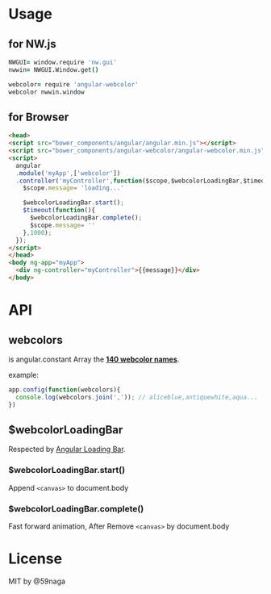 # Usage

## for NW.js
```coffee
NWGUI= window.require 'nw.gui'
nwwin= NWGUI.Window.get()

webcolor= require 'angular-webcolor'
webcolor nwwin.window
```

## for Browser
```html
<head>
<script src="bower_components/angular/angular.min.js"></script>
<script src="bower_components/angular-webcolor/angular-webcolor.min.js"></script>
<script>
  angular
  .module('myApp',['webcolor'])
  .controller('myController',function($scope,$webcolorLoadingBar,$timeout){
    $scope.message= 'loading...'

    $webcolorLoadingBar.start();
    $timeout(function(){
      $webcolorLoadingBar.complete();
      $scope.message= ''
    },1000);
  });
</script>
</head>
<body ng-app="myApp">
  <div ng-controller="myController">{{message}}</div>
</body>
```

# API
## webcolors
is angular.constant Array the **[140 webcolor names](http://www.w3schools.com/html/html_colornames.asp)**.

example:
```js
app.config(function(webcolors){
  console.log(webcolors.join(',')); // aliceblue,antiquewhite,aqua...
})
```
## $webcolorLoadingBar
Respected by [Angular Loading Bar](chieffancypants.github.io/angular-loading-bar).
### $webcolorLoadingBar.start()
Append `<canvas>` to document.body
### $webcolorLoadingBar.complete()
Fast forward animation, After Remove `<canvas>` by document.body

# License
MIT by @59naga